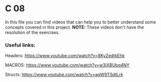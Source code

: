 # C 08

In this file you can find videos that can help you to better understand some concepts covered in this project. **NOTE:** These videos don't have the resolution of the exercises.

### Useful links:

Headers: https://www.youtube.com/watch?v=8KyZedtkEhk

MACROS: https://www.youtube.com/watch?v=w3iXBUbq4NY

Structs: https://www.youtube.com/watch?v=aqW9TSdtLrk
